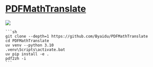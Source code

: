 # [PDFMathTranslate](https://github.com/Byaidu/PDFMathTranslate)

![](https://img.shields.io/github/license/Byaidu/PDFMathTranslate?style=flat-square)

````{tab} From source
```sh
git clone --depth=1 https://github.com/Byaidu/PDFMathTranslate
cd PDFMathTranslate
uv venv --python 3.10
.venv\Scripts\activate.bat
uv pip install -e .
pdf2zh -i
```
````